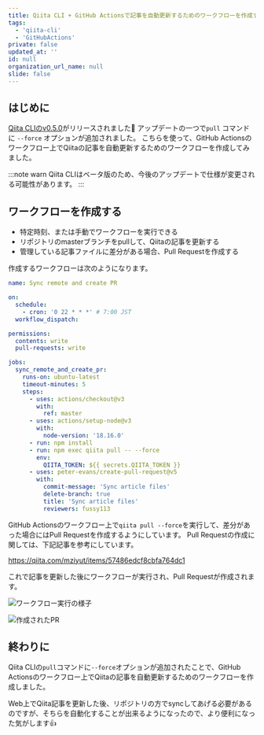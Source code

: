 ```yaml
---
title: Qiita CLI + GitHub Actionsで記事を自動更新するためのワークフローを作成する
tags:
  - 'qiita-cli'
  - 'GitHubActions'
private: false
updated_at: ''
id: null
organization_url_name: null
slide: false
---
```

## はじめに

[Qiita CLIのv0.5.0](https://github.com/increments/qiita-cli/releases/tag/v0.5.0)がリリースされました:tada:
アップデートの一つで`pull` コマンドに `--force` オプションが追加されました。
こちらを使って、GitHub Actionsのワークフロー上でQiitaの記事を自動更新するためのワークフローを作成してみました。

:::note warn
Qiita CLIはベータ版のため、今後のアップデートで仕様が変更される可能性があります。
:::

## ワークフローを作成する

- 特定時刻、または手動でワークフローを実行できる
- リポジトリのmasterブランチをpullして、Qiitaの記事を更新する
- 管理している記事ファイルに差分がある場合、Pull Requestを作成する

作成するワークフローは次のようになります。

```yaml:.github/workflows/sync-remote-and-create-pr.yml
name: Sync remote and create PR

on:
  schedule:
    - cron: '0 22 * * *' # 7:00 JST
  workflow_dispatch:

permissions:
  contents: write
  pull-requests: write

jobs:
  sync_remote_and_create_pr:
    runs-on: ubuntu-latest
    timeout-minutes: 5
    steps:
      - uses: actions/checkout@v3
        with:
          ref: master
      - uses: actions/setup-node@v3
        with:
          node-version: '18.16.0'
      - run: npm install
      - run: npm exec qiita pull -- --force
        env:
          QIITA_TOKEN: ${{ secrets.QIITA_TOKEN }}
      - uses: peter-evans/create-pull-request@v5
        with:
          commit-message: 'Sync article files'
          delete-branch: true
          title: 'Sync article files'
          reviewers: fussy113
```

GitHub Actionsのワークフロー上で`qiita pull --force`を実行して、差分があった場合にはPull Requestを作成するようにしています。
Pull Requestの作成に関しては、下記記事を参考にしています。

https://qiita.com/mziyut/items/57486edcf8cbfa764dc1

これで記事を更新した後にワークフローが実行され、Pull Requestが作成されます。

![ワークフロー実行の様子](https://qiita-image-store.s3.ap-northeast-1.amazonaws.com/0/166596/a07976df-92c7-c565-3ef1-db397f9ec244.png)

![作成されたPR](https://qiita-image-store.s3.ap-northeast-1.amazonaws.com/0/166596/bea98f72-7ec2-07fe-32e3-d07ed4611196.png)

## 終わりに

Qiita CLIの`pull`コマンドに`--force`オプションが追加されたことで、GitHub Actionsのワークフロー上でQiitaの記事を自動更新するためのワークフローを作成しました。

Web上でQiita記事を更新した後、リポジトリの方でsyncしてあげる必要があるのですが、そちらを自動化することが出来るようになったので、より便利になった気がします:+1:
